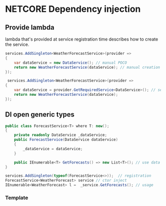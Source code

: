 # NETCORE Dependency injection


## Provide lambda

lambda that's provided at service registration time describes how to create the service.

```csharp
services.AddSingleton<WeatherForecastService>(provider => 
{
    var dataService = new DataService(); // manual POCO
    return new WeatherForecastService(dataService); // manual creation
});

 services.AddSingleton<WeatherForecastService>(provider => 
{
    var dataService = provider.GetRequiredService<DataService>(); // services.AddSingleton<DataService>(); // Required!
    return new WeatherForecastService(dataService);
});

```


## DI open generic types

```csharp
public class ForecastService<T> where T: new();
{
    private readonly DataService _dataService;
    public ForecastService(DataService dataService)
    {
        _dataService = dataService;
    }

    public IEnumerable<T> GetForecasts() => new List<T>(); // use data 
}

services.AddSingleton(typeof(ForecastService<>));  // registration
ForecastService<WeatherForecast> service // ctor inject
IEnumerable<WeatherForecast> l =  _service.GetForecasts(); // usage
```



### Template 

```csharp


```